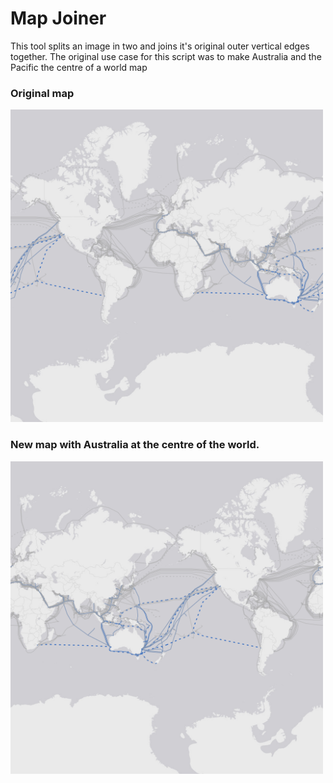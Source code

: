 # Map Joiner

This tool splits an image in two and joins it's original outer vertical edges together.
The original use case for this script was to make Australia and the Pacific the centre of a world map

### Original map

<img src = "https://github.com/technoid99/map-joiner/blob/main/map1.png?raw=true" width = "500" height = "500">

### New map with Australia at the centre of the world.

<img src = "https://github.com/technoid99/map-joiner/blob/main/map2.png?raw=true" width = "500" height = "500">
